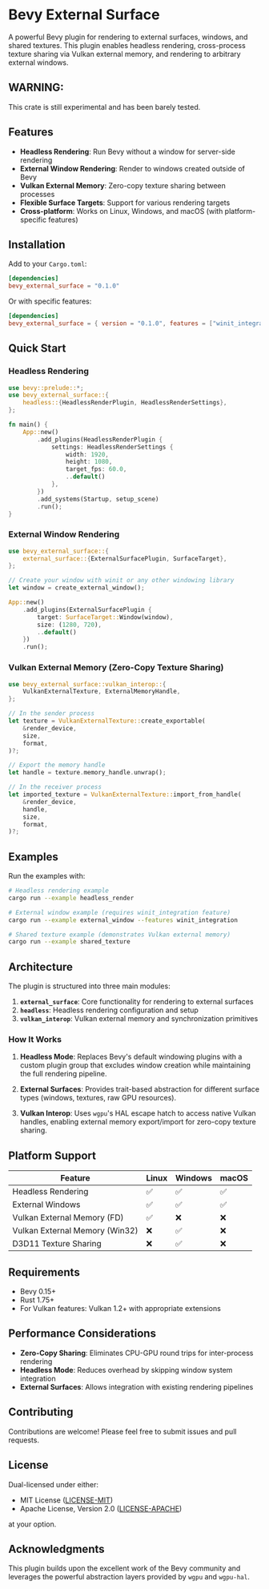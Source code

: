 # Bevy External Surface

A powerful Bevy plugin for rendering to external surfaces, windows, and shared textures. This plugin enables headless rendering, cross-process texture sharing via Vulkan external memory, and rendering to arbitrary external windows.

## WARNING:

This crate is still experimental and has been barely tested.

## Features

- **Headless Rendering**: Run Bevy without a window for server-side rendering
- **External Window Rendering**: Render to windows created outside of Bevy
- **Vulkan External Memory**: Zero-copy texture sharing between processes
- **Flexible Surface Targets**: Support for various rendering targets
- **Cross-platform**: Works on Linux, Windows, and macOS (with platform-specific features)

## Installation

Add to your `Cargo.toml`:

```toml
[dependencies]
bevy_external_surface = "0.1.0"
```

Or with specific features:

```toml
[dependencies]
bevy_external_surface = { version = "0.1.0", features = ["winit_integration"] }
```

## Quick Start

### Headless Rendering

```rust
use bevy::prelude::*;
use bevy_external_surface::{
    headless::{HeadlessRenderPlugin, HeadlessRenderSettings},
};

fn main() {
    App::new()
        .add_plugins(HeadlessRenderPlugin {
            settings: HeadlessRenderSettings {
                width: 1920,
                height: 1080,
                target_fps: 60.0,
                ..default()
            },
        })
        .add_systems(Startup, setup_scene)
        .run();
}
```

### External Window Rendering

```rust
use bevy_external_surface::{
    external_surface::{ExternalSurfacePlugin, SurfaceTarget},
};

// Create your window with winit or any other windowing library
let window = create_external_window();

App::new()
    .add_plugins(ExternalSurfacePlugin {
        target: SurfaceTarget::Window(window),
        size: (1280, 720),
        ..default()
    })
    .run();
```

### Vulkan External Memory (Zero-Copy Texture Sharing)

```rust
use bevy_external_surface::vulkan_interop::{
    VulkanExternalTexture, ExternalMemoryHandle,
};

// In the sender process
let texture = VulkanExternalTexture::create_exportable(
    &render_device,
    size,
    format,
)?;

// Export the memory handle
let handle = texture.memory_handle.unwrap();

// In the receiver process
let imported_texture = VulkanExternalTexture::import_from_handle(
    &render_device,
    handle,
    size,
    format,
)?;
```

## Examples

Run the examples with:

```bash
# Headless rendering example
cargo run --example headless_render

# External window example (requires winit_integration feature)
cargo run --example external_window --features winit_integration

# Shared texture example (demonstrates Vulkan external memory)
cargo run --example shared_texture
```

## Architecture

The plugin is structured into three main modules:

1. **`external_surface`**: Core functionality for rendering to external surfaces
2. **`headless`**: Headless rendering configuration and setup
3. **`vulkan_interop`**: Vulkan external memory and synchronization primitives

### How It Works

1. **Headless Mode**: Replaces Bevy's default windowing plugins with a custom plugin group that excludes window creation while maintaining the full rendering pipeline.

2. **External Surfaces**: Provides trait-based abstraction for different surface types (windows, textures, raw GPU resources).

3. **Vulkan Interop**: Uses `wgpu`'s HAL escape hatch to access native Vulkan handles, enabling external memory export/import for zero-copy texture sharing.

## Platform Support

| Feature | Linux | Windows | macOS |
|---------|-------|---------|-------|
| Headless Rendering | ✅ | ✅ | ✅ |
| External Windows | ✅ | ✅ | ✅ |
| Vulkan External Memory (FD) | ✅ | ❌ | ❌ |
| Vulkan External Memory (Win32) | ❌ | ✅ | ❌ |
| D3D11 Texture Sharing | ❌ | ✅ | ❌ |

## Requirements

- Bevy 0.15+
- Rust 1.75+
- For Vulkan features: Vulkan 1.2+ with appropriate extensions

## Performance Considerations

- **Zero-Copy Sharing**: Eliminates CPU-GPU round trips for inter-process rendering
- **Headless Mode**: Reduces overhead by skipping window system integration
- **External Surfaces**: Allows integration with existing rendering pipelines

## Contributing

Contributions are welcome! Please feel free to submit issues and pull requests.

## License

Dual-licensed under either:

- MIT License ([LICENSE-MIT](LICENSE-MIT))
- Apache License, Version 2.0 ([LICENSE-APACHE](LICENSE-APACHE))

at your option.

## Acknowledgments

This plugin builds upon the excellent work of the Bevy community and leverages the powerful abstraction layers provided by `wgpu` and `wgpu-hal`.
